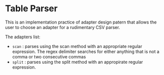# Table Parser

This is an implementation practice of adapter design patern that allows the user to choose an adapter for a rudimentary CSV parser.

The adapters list:
* `scan` : parses using the scan method with an appropriate regular expression. The regex delimiter searches for either anything that is not a comma or two consecutive commas
* `split` : parses using the split method with an appropirate regular expression.

